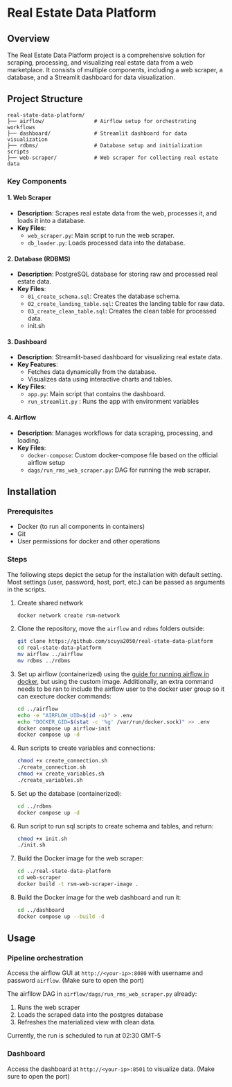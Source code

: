 # Real Estate Data Platform

## Overview
The Real Estate Data Platform project is a comprehensive solution for scraping, processing, and visualizing real estate data from a web marketplace. It consists of multiple components, including a web scraper, a database, and a Streamlit dashboard for data visualization.

## Project Structure

```
real-state-data-platform/
├── airflow/                # Airflow setup for orchestrating workflows
├── dashboard/              # Streamlit dashboard for data visualization
├── rdbms/                  # Database setup and initialization scripts
├── web-scraper/            # Web scraper for collecting real estate data
```

### Key Components

#### 1. Web Scraper
- **Description**: Scrapes real estate data from the web, processes it, and loads it into a database.
- **Key Files**:
  - `web_scraper.py`: Main script to run the web scraper.
  - `db_loader.py`: Loads processed data into the database.

#### 2. Database (RDBMS)
- **Description**: PostgreSQL database for storing raw and processed real estate data.
- **Key Files**:
  - `01_create_schema.sql`: Creates the database schema.
  - `02_create_landing_table.sql`: Creates the landing table for raw data.
  - `03_create_clean_table.sql`: Creates the clean table for processed data.
  - init.sh

#### 3. Dashboard
- **Description**: Streamlit-based dashboard for visualizing real estate data.
- **Key Features**:
  - Fetches data dynamically from the database.
  - Visualizes data using interactive charts and tables.
- **Key Files**:
  - `app.py`: Main script that contains the dashboard.
  - `run_streamlit.py` : Runs the app with environment variables

#### 4. Airflow
- **Description**: Manages workflows for data scraping, processing, and loading.
- **Key Files**:
  - `docker-compose`: Custom docker-compose file based on the official airflow setup
  - `dags/run_rms_web_scraper.py`: DAG for running the web scraper.

## Installation

### Prerequisites
- Docker (to run all components in containers)
- Git
- User permissions for docker and other operations

### Steps

The following steps depict the setup for the installation with default setting. Most settings (user, password, host, port, etc.) can be passed as arguments in the scripts.
1. Create shared network
   ```bash
   docker network create rsm-network
   ```
2. Clone the repository, move the `airflow` and `rdbms` folders outside:
   ```bash
   git clone https://github.com/scuya2050/real-state-data-platform
   cd real-state-data-platform
   mv airflow ../airflow
   mv rdbms ../rdbms
   ```
3. Set up airflow (containerized) using the [guide for running airflow in docker](https://airflow.apache.org/docs/apache-airflow/stable/howto/docker-compose/index.html), but using the custom image. Additionally, an extra command needs to be ran to include the airflow user to the docker user group so it can execture docker commands:
   ```bash
   cd ../airflow
   echo -e "AIRFLOW_UID=$(id -u)" > .env
   echo "DOCKER_GID=$(stat -c '%g' /var/run/docker.sock)" >> .env
   docker compose up airflow-init
   docker compose up -d
   ```
4. Run scripts to create variables and connections:
   ```bash
   chmod +x create_connection.sh
   ./create_connection.sh
   chmod +x create_variables.sh
   ./create_variables.sh
   ```
5. Set up the database (containerized):
   ```bash
   cd ../rdbms
   docker compose up -d
6. Run script to run sql scripts to create schema and tables, and return:
   ```bash
   chmod +x init.sh
   ./init.sh
   ```
7. Build the Docker image for the web scraper:
   ```bash
   cd ../real-state-data-platform
   cd web-scraper
   docker build -t rsm-web-scraper-image .
   ```
8. Build the Docker image for the web dashboard and run it:
   ```bash
   cd ../dashboard
   docker compose up --build -d
   ```

## Usage
### Pipeline orchestration
Access the airflow GUI at `http://<your-ip>:8080` with username and password `airflow`. (Make sure to open the port)

The airfllow DAG in `airflow/dags/run_rms_web_scraper.py` already:
1. Runs the web scraper
2. Loads the scraped data into the postgres database
3. Refreshes the materialized view with clean data.

Currently, the run is scheduled to run at 02:30 GMT-5

### Dashboard
Access the dashboard at `http://<your-ip>:8501` to visualize data. (Make sure to open the port)